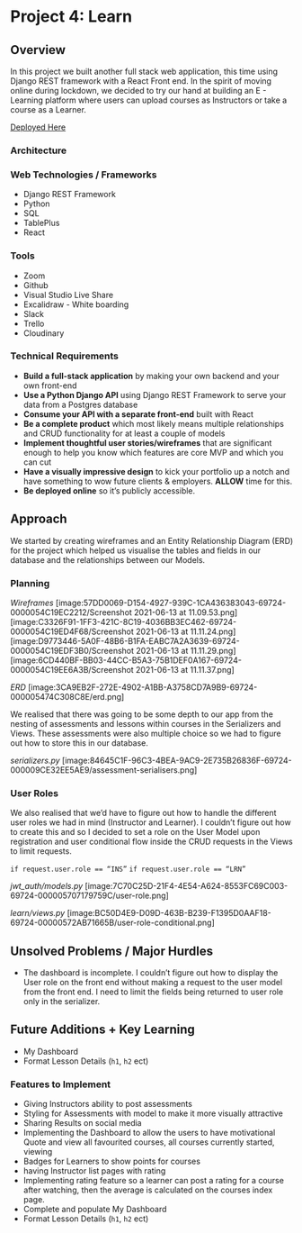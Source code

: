 # Project 4: Learn

## Overview
In this project we built another full stack web application, this time using Django REST framework with a React Front end. In the spirit of moving online during lockdown, we decided to try our hand at building an E - Learning platform where users can upload courses as Instructors or take a course as a Learner.

[Deployed Here](https://learn-as.netlify.app/)

### Architecture

### Web Technologies / Frameworks
* Django REST Framework
* Python
* SQL
* TablePlus
* React

### Tools
* Zoom
* Github
* Visual Studio Live Share
* Excalidraw - White boarding 
* Slack
* Trello
* Cloudinary

### Technical Requirements
* **Build a full-stack application** by making your own backend and your own front-end
* **Use a Python Django API** using Django REST Framework to serve your data from a Postgres database
* **Consume your API with a separate front-end** built with React
* **Be a complete product** which most likely means multiple relationships and CRUD functionality for at least a couple of models
* **Implement thoughtful user stories/wireframes** that are significant enough to help you know which features are core MVP and which you can cut
* **Have a visually impressive design** to kick your portfolio up a notch and have something to wow future clients & employers. **ALLOW** time for this.
* **Be deployed online** so it’s publicly accessible.

## Approach
We started by creating wireframes and an Entity Relationship Diagram (ERD) for the project which helped us visualise the tables and fields in our database and the relationships between our Models. 

### Planning

*Wireframes*
[image:57DD0069-D154-4927-939C-1CA436383043-69724-0000054C19EC2212/Screenshot 2021-06-13 at 11.09.53.png]
[image:C3326F91-1FF3-421C-8C19-4036BB3EC462-69724-0000054C19ED4F68/Screenshot 2021-06-13 at 11.11.24.png]
[image:D9773446-5A0F-48B6-B1FA-EABC7A2A3639-69724-0000054C19EDF3B0/Screenshot 2021-06-13 at 11.11.29.png]
[image:6CD440BF-BB03-44CC-B5A3-75B1DEF0A167-69724-0000054C19EE6A3B/Screenshot 2021-06-13 at 11.11.37.png]

*ERD*
[image:3CA9EB2F-272E-4902-A1BB-A3758CD7A9B9-69724-000005474C308C8E/erd.png]

We realised that there was going to be some depth to our app from the nesting of assessments and lessons within courses in the Serializers and Views. These assessments were also multiple choice so we had to figure out how to store this in our database.

*serializers.py*
[image:84645C1F-96C3-4BEA-9AC9-2E735B26836F-69724-000009CE32EE5AE9/assessment-serialisers.png]

### User Roles
We also realised that we’d have to figure out how to handle the different user roles we had in mind (Instructor and Learner). I couldn’t figure out how to create this and so I decided to set a role on the User Model upon registration and user conditional flow inside the CRUD requests in the Views to limit requests. 

`if request.user.role == “INS”`
`if request.user.role == “LRN”`

*jwt_auth/models.py*
[image:7C70C25D-21F4-4E54-A624-8553FC69C003-69724-000005707179759C/user-role.png]

*learn/views.py*
[image:BC50D4E9-D09D-463B-B239-F1395D0AAF18-69724-00000572AB71665B/user-role-conditional.png]

## Unsolved Problems / Major Hurdles
* The dashboard is incomplete. I couldn’t figure out how to display the User role on the front end without making a request to the user model from the front end. I need to limit the fields being returned to user role only in the serializer.

## Future Additions + Key Learning
* My Dashboard
* Format Lesson Details (`h1`, `h2` ect)


### Features to Implement 
* Giving Instructors ability to post assessments
* Styling for Assessments with model to make it more visually attractive
* Sharing Results on social media
* Implementing the Dashboard to allow the users to have motivational Quote and view all favourited courses, all courses currently started, viewing
* Badges for Learners to show points for courses
* having Instructor list pages with rating 
* Implementing rating feature so a learner can post a rating for a course after watching, then the average is calculated on the courses index page.
* Complete and populate My Dashboard
* Format Lesson Details (`h1`, `h2` ect)